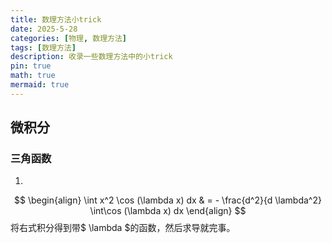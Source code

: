 ```yaml
---
title: 数理方法小trick
date: 2025-5-28
categories: [物理, 数理方法]
tags: [数理方法]     
description: 收录一些数理方法中的小trick
pin: true
math: true
mermaid: true
---
```


## 微积分
### 三角函数
1. 
$$ 
\begin{align}
    \int x^2 \cos (\lambda x) dx & = - \frac{d^2}{d \lambda^2} \int\cos (\lambda x) dx 
\end{align}
$$
将右式积分得到带$ \lambda $的函数，然后求导就完事。
